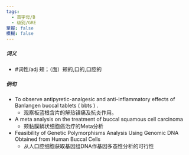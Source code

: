 ```yaml
---
tags:
  - 首字母/B
  - 级别/GRE
掌握: false
模糊: false
---
```

##### 词义
- #词性/adj  颊；（面）颊的,口的,口腔的
##### 例句
- To observe antipyretic-analgesic and anti-inflammatory effects of Banlangen buccal tablets ( bbts ) .
	- 观察板蓝根含片的解热镇痛及抗炎作用。
- A meta analysis on the treatment of buccal squamous cell carcinoma
	- 颊黏膜鳞状细胞癌治疗的Meta分析
- Feasibility of Genetic Polymorphisms Analysis Using Genomic DNA Obtained from Human Buccal Cells
	- 从人口腔细胞获取基因组DNA作基因多态性分析的可行性
